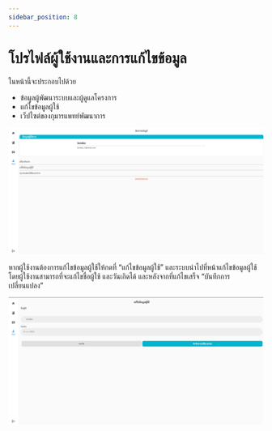 ```yaml
---
sidebar_position: 8
---
```


# โปรไฟล์ผู้ใช้งานและการแก้ไขข้อมูล

ในหน้านี้จะประกอบไปด้วย
- ข้อมูลผู้พัฒนาระบบและผู้ดูแลโครงการ
- แก้ไขข้อมูลผู้ใช้
- เว็ปไซต์ของกุมารแพทย์พัฒนาการ

![Profile](../img/profilePage.png)

หากผู้ใช้งานต้องการแก้ไขข้อมูลผู้ใช้ให้กดที่ “แก้ไขข้อมูลผู้ใช้” และระบบนำไปที่หน้าแก้ไขข้อมูลผู้ใช้ โดยผู้ใช้งานสามารถที่จะแก้ไขชื่อผู้ใช้ และวันเกิดได้ และหลังจากที่แก้ไขเสร็จ “บันทึกการเปลี่ยนแปลง”

![Profile](../img/infoAdjust.png)